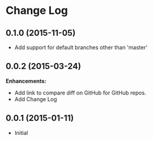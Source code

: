 # Change Log

## 0.1.0 (2015-11-05)

- Add support for default branches other than 'master'

## 0.0.2 (2015-03-24)

**Enhancements:**

- Add link to compare diff on GitHub for GitHub repos.
- Add Change Log

## 0.0.1 (2015-01-11)

- Initial
